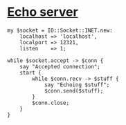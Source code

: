 [1]: http://rosettacode.org/wiki/Echo_server

# [Echo server][1]

```perl6
my $socket = IO::Socket::INET.new:
    localhost => 'localhost',
    localport => 12321,
    listen    => 1;
 
while $socket.accept -> $conn {
    say "Accepted connection";
    start {
        while $conn.recv -> $stuff {
            say "Echoing $stuff";
            $conn.send($stuff);
        }
        $conn.close;
    }
}
```